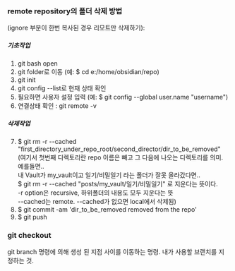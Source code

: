 
### remote repository의 폴더 삭제 방법 
(ignore 부분이 한번 복사된 경우 리모트만 삭제하기):

##### 기초작업
1. git bash open
2. git folder로 이동 (예: $ cd e:/home/obsidian/repo)
3. git init
4. git config --list로 현재 상태 확인
5. 필요하면 사용자 설정 입력 (예: $  git config --global user.name "username")
6. 연결상태 확인 : git remote -v

##### 삭제작업
7. $ git rm -r --cached "first_directory_under_repo_root/second_director/dir_to_be_removed"  
   (여기서 첫번째 디렉토리란 repo 이름은 빼고 그 다음에 나오는 디렉토리를 의미. 
   예를들면..  
   내 Vault가 my_vault이고 일기/비밀일기 라는 폴더가 잘못 올라갔다면..  
   $ git rm -r --cached  "posts/my_vault/일기/비밀일기" 로 지운다는 뜻이다.  
   -r option은 recursive,  하위폴더의 내용도 모두 지운다는 뜻  
   --cached는 remote.  --cached가 없으면 local에서 삭제됨)  
8. $ git commit -am 'dir_to_be_removed removed from the repo'  
9. $ git push 



### git checkout  
git branch 명령에 의해 생성 된 지점 사이를 이동하는 명령. 내가 사용할 브랜치를 지정하는 것.

